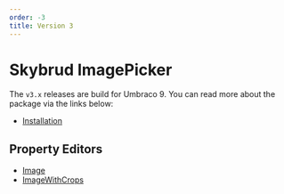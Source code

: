 ```yaml
---
order: -3
title: Version 3
---
```


# Skybrud ImagePicker

The `v3.x` releases are build for Umbraco 9. You can read more about the package via the links below:

- [Installation](./installation.md)

## Property Editors

- [Image](./image/)
- [ImageWithCrops](./imagewithcrops/)